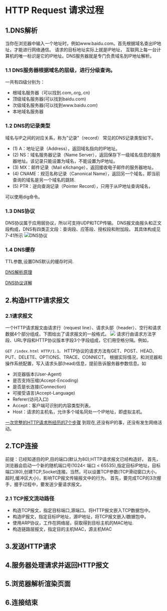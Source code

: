 ﻿# HTTP Request 请求过程

## 1.DNS解析
当你在浏览器中输入一个地址时，例如www.baidu.com。首先根据域名查出IP地址，才能进行网络通信。
请求的目标地址实际上就是IP地址，
互联网上每一台计算机的唯一标识是它的IP地址。DNS服务器就是专门负责域名到IP地址解析。

### 1.1 DNS服务器根据域名的层级，进行分级查询。
一共有四级分别为：
- 根域名服务器（可以找到.com,.org,.cn)
- 顶级域名服务器(可以找到baidu.com)
- 次级域名服务器(可以找到www.baidu.com)
- 本地域名服务器
### 1.2 DNS的记录类型
域名与IP之间的对应关系，称为"记录"（record）
常见的DNS记录类型如下。
- (1) A：地址记录（Address），返回域名指向的IP地址。
- (2) NS：域名服务器记录（Name Server），返回保存下一级域名信息的服务器地址。该记录只能设置为域名，不能设置为IP地址。
- (3) MX：邮件记录（Mail eXchange），返回接收电子邮件的服务器地址。
- (4) CNAME：规范名称记录（Canonical Name），返回另一个域名，即当前查询的域名是另一个域名的跳转.
- (5) PTR：逆向查询记录（Pointer Record），只用于从IP地址查询域名，

可以使用dig命令。
### 1.3 DNS协议
DNS协议属于应用层协议，所以可支持UDP和TCP传输。 DNS报文由报头和正文段构成，DNS有四类正文段：查询段、应答段、授权段和附加段。
其具体构成见7-41所示
![DNS协议](http://img.voidcn.com/vcimg/000/004/845/322_1bd_fbc.gif)
### 1.4 DNS缓存
TTL参数,设置DNS默认的缓存时间.

[DNS解析原理](http://mufool.com/2016/10/17/dns-parse/)

[DNS协议详解](http://www.voidcn.com/blog/Primeprime/article/p-5772321.html)
## 2.构造HTTP请求报文
### 2.1请求报文
一个HTTP请求报文由请求行（request line）、请求头部（header）、空行和请求数据4个部分组成，下图给出了请求报文的一般格式。
![](http://pic002.cnblogs.com/images/2012/426620/2012072810301161.png)
请求行由请求方法字段、URL字段和HTTP协议版本字段3个字段组成，它们用空格分隔。例如，

```GET /index.html HTTP/1.1。```
HTTP协议的请求方法有GET、POST、HEAD、PUT、DELETE、OPTIONS、TRACE、CONNECT。
根据实际情况，和浏览器和操作系统配置，写入请求头部(head)信息，提前告诉服务器参数信息。如
- 浏览器版本(User-Agent)
- 是否支持压缩(Accept-Encoding)
- 是否是长连接(Connection)
- 可接受语言(Accept-Language)
- Referer(访问入口)
- Accept：客户端可识别的内容类型列表。
- Host：请求的主机名，允许多个域名同处一个IP地址，即虚拟主机。

[一次完整的HTTP请求所经历的7个步骤](http://www.cnblogs.com/jiu0821/p/5641600.html)
到现在,还没有IP的事，还没有发生网络活动。
## 2.TCP连接
前提：已经知道目的IP,目的端口(默认为80);HTTP请求报文已经构造好。
首先，浏览器会启动一个新的随机端口号(1024< 端口 < 65535),指定目标IP地址，目标端口(80),创建TCP,Socket连接。当然，可以设置TCP参数(TCP滑动窗口大小，超时,缓冲区大小)，影响TCP报文传输报文中的行为。
首先，要完成TCP的3次握手，握手过程中，要发送少量请求报文。
### 2.1 TCP报文流动路径

- 构造TCP报文，指定目标端口,源端口。将HTTP报文嵌入TCP数据包中。
- 构造IP报文，指定目标IP地址，源IP地址，将TCP报文嵌入I数据包中。
- 使用ARP协议，工作在网络层，获取得到目标主机的MAC地址.
- 构造链路层报文，指定目的主机MAC，源主机MAC

## 3.发送HTTP请求
## 4.服务器处理请求并返回HTTP报文
## 5.浏览器解析渲染页面
## 6.连接结束